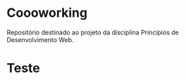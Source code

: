 # Coooworking

Repositório destinado ao projeto da disciplina Princípios de Desenvolvimento Web.


<h1>Teste</h1>
